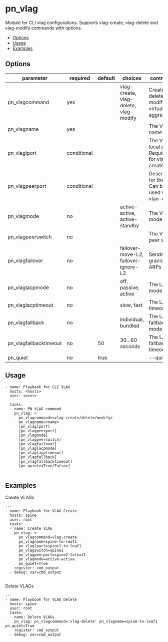 # pn_vlag

 Module for CLI vlag configurations. Supports vlag-create, vlag-delete and vlag-modify commands with options.

 - [Options](#options)
 - [Usage](#usage)
 - [Examples](#examples)
 
## Options

| parameter       | required       | default      |choices       |comments                                                    |
|-----------------|----------------|--------------|--------------|------------------------------------------------------------|
|pn_vlagcommand   | yes            |              | vlag-create, vlag-delete, vlag-modify | Create, delete or modify virtual link aggregation|
|pn_vlagname      | yes            |              |              | The VLAG name                                              |
|pn_vlaglport     | conditional    |              |              | The VLAG local port. Required for vlan-create              |
|pn_vlagpeerport  | conditional    |              |              | Description for the vlan. Can be used with vlan-create     |
|pn_vlagmode      | no             |              | active-active, active-standby | The VLAG mode                             |
|pn_vlagpeerswitch| no             |              |              | The VLAG peer switch                                       |
|pn_vlagfailover  | no             |              | failover-move-L2, failover-ignore-L2 | Sends gracious ARPs or not         |
|pn_vlaglacpmode  | no             |              | off, passive, active | The LACP mode                                      |
|pn_vlaglacptimeout| no            |              | slow, fast   | The LACP timeout                                           |
|pn_vlagfallback  | no             |              | individual, bundled | The LACP fallback mode                              | 
|pn_vlagfallbacktimeout | no       | 50           | 30...60 seconds | The LACP fallback timeout                               |
|pn_quiet         | no             | true         |              | --quiet                                                    |


## Usage

```
- name: Playbook for CLI VLAG
  hosts: <hosts>
  user: <user>
  
  tasks:
  - name: PN VLAG command
    pn_vlag: >
      pn_vlagcommand=<vlag-create/delete/modify> 
      pn_vlagname=<name>  
      [pn_vlaglport] 
      [pn_vlagpeerport] 
      [pn_vlagmode] 
      [pn_vlagpeerswitch] 
      [pn_vlagfailover] 
      [pn_vlaglacpmode] 
      [pn_vlaglacptimeout] 
      [pn_vlagfallback] 
      [pn_vlagfallbacktimeout] 
      [pn_quiet=<True/False>]
  
```

## Examples

Create VLAGs 
```
---
- name: Playbook for VLAG Create
  hosts: spine
  user: root
  tasks:
  - name: Create VLAG
    pn_vlag: >
      pn_vlagcommand=vlag-create 
      pn_vlagname=spine-to-leaf1 
      pn_vlaglport=spine1-to-leaf1
      pn_vlagswitch=spine1
      pn_vlagpeerport=spine2-toleaf1 
      pn_vlagmode=active-active 
      pn_quiet=True
    register: cmd_output
  - debug: var=cmd_output
  
```

Delete VLAGs

```
---
- name: Playbook for VLAG Delete
  hosts: spine
  user: root
  tasks:
  - name: Delete VLAGs
    pn_vlag: pn_vlagcommand='vlag-delete' pn_vlagname=spine-to-leaf1 pn_quiet=True
    register: cmd_output
  - debug: var=cmd_output
  
```
